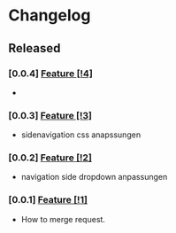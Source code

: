 # Changelog

## Released

### [0.0.4] [Feature [!4]](https://github.com/ElenaGhn/social-media/pull/4)

- 

### [0.0.3] [Feature [!3]](https://github.com/ElenaGhn/social-media/pull/3)

- sidenavigation css anapssungen

### [0.0.2] [Feature [!2]](https://github.com/ElenaGhn/social-media/pull/2)

- navigation side dropdown anpassungen

### [0.0.1] [Feature [!1]](https://github.com/ElenaGhn/social-media/pull/1)

- How to merge request.

